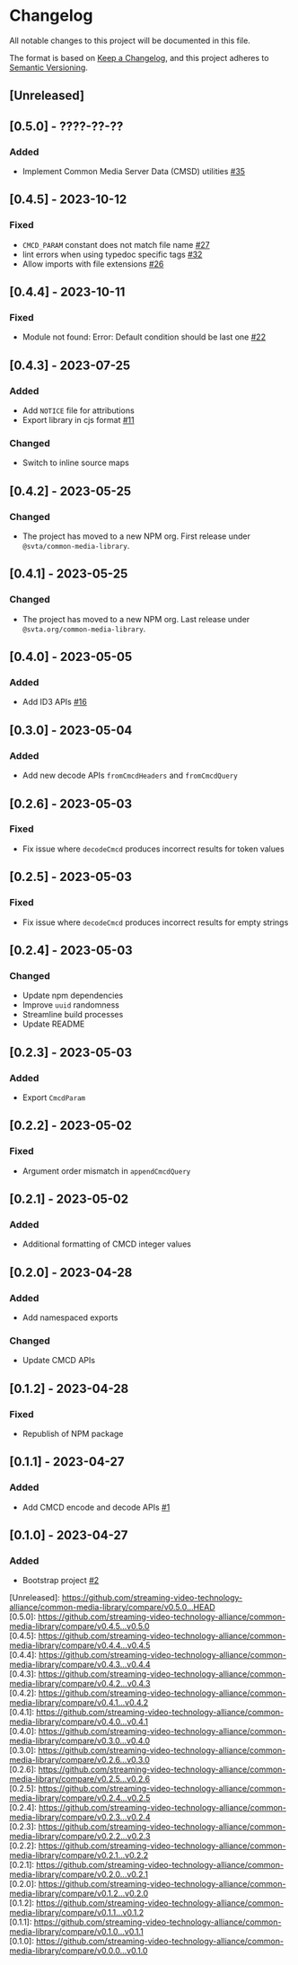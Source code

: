 # Changelog
All notable changes to this project will be documented in this file.

The format is based on [Keep a Changelog](https://keepachangelog.com/en/1.0.0/),
and this project adheres to [Semantic Versioning](https://semver.org/spec/v2.0.0.html).
<!--
## [VERSION] - DATE
### Added
### Changed
### Deprecated
### Documentation
### Fixed
### Removed
### Security

[VERSION]: https://github.com/streaming-video-technology-alliance/common-media-library/compare/PREVIOUS_TAG...VERSION_TAG
-->

## [Unreleased]


## [0.5.0] - ????-??-??

### Added
- Implement Common Media Server Data (CMSD) utilities [#35](https://github.com/streaming-video-technology-alliance/common-media-library/issues/35)


## [0.4.5] - 2023-10-12

### Fixed
- `CMCD_PARAM` constant does not match file name [#27](https://github.com/streaming-video-technology-alliance/common-media-library/issues/27)
- lint errors when using typedoc specific tags [#32](https://github.com/streaming-video-technology-alliance/common-media-library/issues/32)
- Allow imports with file extensions [#26](https://github.com/streaming-video-technology-alliance/common-media-library/issues/26)


## [0.4.4] - 2023-10-11

### Fixed
- Module not found: Error: Default condition should be last one [#22](https://github.com/streaming-video-technology-alliance/common-media-library/issues/22)


## [0.4.3] - 2023-07-25

### Added
- Add `NOTICE` file for attributions
- Export library in cjs format [#11](https://github.com/streaming-video-technology-alliance/common-media-library/issues/11)

### Changed
- Switch to inline source maps


## [0.4.2] - 2023-05-25

### Changed
- The project has moved to a new NPM org. First release under `@svta/common-media-library`.


## [0.4.1] - 2023-05-25

### Changed
- The project has moved to a new NPM org. Last release under `@svta.org/common-media-library`.


## [0.4.0] - 2023-05-05

### Added
- Add ID3 APIs [#16](https://github.com/streaming-video-technology-alliance/common-media-library/issues/16)


## [0.3.0] - 2023-05-04

### Added
- Add new decode APIs `fromCmcdHeaders` and `fromCmcdQuery`


## [0.2.6] - 2023-05-03

### Fixed
- Fix issue where `decodeCmcd` produces incorrect results for token values


## [0.2.5] - 2023-05-03

### Fixed
- Fix issue where `decodeCmcd` produces incorrect results for empty strings


## [0.2.4] - 2023-05-03

### Changed
- Update npm dependencies
- Improve `uuid` randomness
- Streamline build processes
- Update README


## [0.2.3] - 2023-05-03

### Added
- Export `CmcdParam`


## [0.2.2] - 2023-05-02

### Fixed
- Argument order mismatch in `appendCmcdQuery`


## [0.2.1] - 2023-05-02

### Added
- Additional formatting of CMCD integer values


## [0.2.0] - 2023-04-28

### Added
- Add namespaced exports

### Changed
- Update CMCD APIs


## [0.1.2] - 2023-04-28

### Fixed
- Republish of NPM package


## [0.1.1] - 2023-04-27

### Added
- Add CMCD encode and decode APIs [#1](https://github.com/streaming-video-technology-alliance/common-media-library/issues/1)


## [0.1.0] - 2023-04-27

### Added
- Bootstrap project [#2](https://github.com/streaming-video-technology-alliance/common-media-library/issues/2)


[Unreleased]\: https://github.com/streaming-video-technology-alliance/common-media-library/compare/v0.5.0...HEAD  
[0.5.0]\: https://github.com/streaming-video-technology-alliance/common-media-library/compare/v0.4.5...v0.5.0  
[0.4.5]\: https://github.com/streaming-video-technology-alliance/common-media-library/compare/v0.4.4...v0.4.5  
[0.4.4]\: https://github.com/streaming-video-technology-alliance/common-media-library/compare/v0.4.3...v0.4.4  
[0.4.3]\: https://github.com/streaming-video-technology-alliance/common-media-library/compare/v0.4.2...v0.4.3  
[0.4.2]\: https://github.com/streaming-video-technology-alliance/common-media-library/compare/v0.4.1...v0.4.2  
[0.4.1]\: https://github.com/streaming-video-technology-alliance/common-media-library/compare/v0.4.0...v0.4.1  
[0.4.0]\: https://github.com/streaming-video-technology-alliance/common-media-library/compare/v0.3.0...v0.4.0   
[0.3.0]\: https://github.com/streaming-video-technology-alliance/common-media-library/compare/v0.2.6...v0.3.0  
[0.2.6]\: https://github.com/streaming-video-technology-alliance/common-media-library/compare/v0.2.5...v0.2.6  
[0.2.5]\: https://github.com/streaming-video-technology-alliance/common-media-library/compare/v0.2.4...v0.2.5  
[0.2.4]\: https://github.com/streaming-video-technology-alliance/common-media-library/compare/v0.2.3...v0.2.4  
[0.2.3]\: https://github.com/streaming-video-technology-alliance/common-media-library/compare/v0.2.2...v0.2.3  
[0.2.2]\: https://github.com/streaming-video-technology-alliance/common-media-library/compare/v0.2.1...v0.2.2  
[0.2.1]\: https://github.com/streaming-video-technology-alliance/common-media-library/compare/v0.2.0...v0.2.1  
[0.2.0]\: https://github.com/streaming-video-technology-alliance/common-media-library/compare/v0.1.2...v0.2.0  
[0.1.2]\: https://github.com/streaming-video-technology-alliance/common-media-library/compare/v0.1.1...v0.1.2  
[0.1.1]\: https://github.com/streaming-video-technology-alliance/common-media-library/compare/v0.1.0...v0.1.1  
[0.1.0]\: https://github.com/streaming-video-technology-alliance/common-media-library/compare/v0.0.0...v0.1.0  
